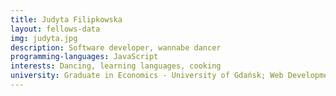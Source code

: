 ```yaml
---
title: Judyta Filipkowska
layout: fellows-data
img: judyta.jpg
description: Software developer, wannabe dancer 
programming-languages: JavaScript 
interests: Dancing, learning languages, cooking 
university: Graduate in Economics - University of Gdańsk; Web Development Bootcamp - Ironhack Portugal 
---
```



